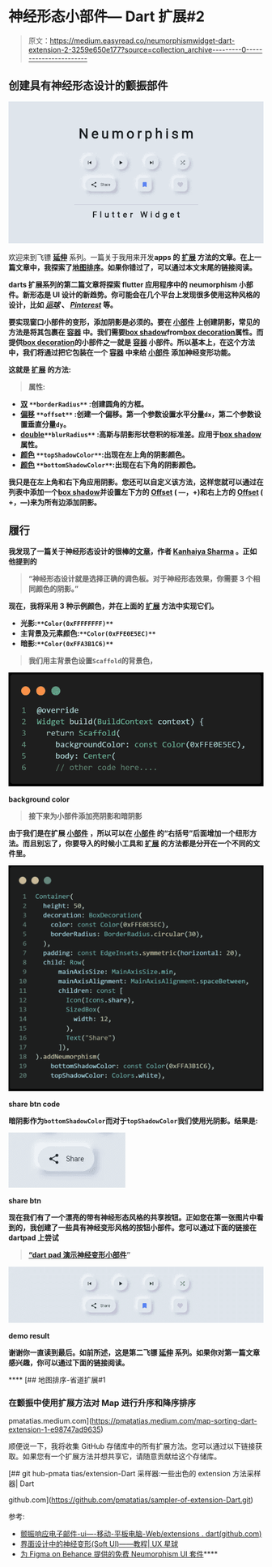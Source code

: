 # 神经形态小部件— Dart 扩展#2

> 原文：<https://medium.easyread.co/neumorphismwidget-dart-extension-2-3259e650e177?source=collection_archive---------0----------------------->

## 创建具有神经形态设计的颤振部件

![](img/2666db687163853ec60ed0a33b1a0194.png)

欢迎来到飞镖 [**延伸**](https://dart.dev/guides/language/extension-methods) 系列。一篇关于我用来开发[](https://docs.flutter.dev/)****apps 的 [**扩展**](https://dart.dev/guides/language/extension-methods) 方法的文章。在上一篇文章中，我探索了[地图排序](https://pmatatias.medium.com/map-sorting-dart-extension-1-e98747ad9635)。如果你错过了，可以通过本文末尾的链接阅读。****

****darts 扩展系列的第二篇文章将探索 flutter 应用程序中的 neumorphism 小部件。新形态是 UI 设计的新趋势。你可能会在几个平台上发现很多使用这种风格的设计，比如 [*运球*](https://dribbble.com/search/neomorphism) 、 [*Pinterest*](https://www.pinterest.com/lenaatz/neomorphism-ui/) 等。****

****要实现窗口小部件的变形，添加阴影是必须的。要在 [**小部件**](https://api.flutter.dev/flutter/widgets/widgets-library.html) 上创建阴影，常见的方法是将其包裹在 [**容器**](https://api.flutter.dev/flutter/widgets/Container-class.html) 中。我们需要[**box shadow**](https://api.flutter.dev/flutter/painting/BoxShadow-class.html)**from[**box decoration**](https://api.flutter.dev/flutter/painting/BoxDecoration-class.html)**属性。而提供[**box decoration**](https://api.flutter.dev/flutter/painting/BoxDecoration-class.html)的小部件之一就是 [**容器**](https://api.flutter.dev/flutter/widgets/Container-class.html) 小部件。所以基本上，在这个方法中，我们将通过把它包装在一个 [**容器**](https://api.flutter.dev/flutter/widgets/Container-class.html) 中来给 [**小部件**](https://api.flutter.dev/flutter/widgets/widgets-library.html) 添加神经变形功能。********

****这就是 [**扩展**](https://dart.dev/guides/language/extension-methods) 的方法:****

> ****属性:****

*   ****[**双**](https://api.dart.dev/stable/2.18.3/dart-core/double-class.html) `**borderRadius**` :创建圆角的方框。****
*   ****[**偏移**](https://api.flutter.dev/flutter/dart-ui/Offset-class.html) `**offset**` :创建一个偏移。第一个参数设置水平分量`dx`，第二个参数设置垂直分量`dy`。****
*   ****[**double**](https://api.dart.dev/stable/2.18.3/dart-core/double-class.html)**`**blurRadius**` :高斯与阴影形状卷积的标准差。应用于[**box shadow**](https://api.flutter.dev/flutter/painting/BoxShadow-class.html)**属性。********
*   ******[**颜色**](https://api.flutter.dev/flutter/dart-ui/Color-class.html) `**topShadowColor**`:出现在左上角的阴影颜色。******
*   ****[**颜色**](https://api.flutter.dev/flutter/dart-ui/Color-class.html) `**bottomShadowColor**`:出现在右下角的阴影颜色。****

****我只是在左上角和右下角应用阴影。您还可以自定义该方法，这样您就可以通过在列表中添加一个[**box shadow**](https://api.flutter.dev/flutter/painting/BoxShadow-class.html)**并设置左下方的 [**Offset**](https://api.flutter.dev/flutter/dart-ui/Offset-class.html) ( —，+)和右上方的 [**Offset**](https://api.flutter.dev/flutter/dart-ui/Offset-class.html) ( +，—)来为所有边添加阴影。******

## ****履行****

****我发现了一篇关于神经形态设计的很棒的[文章](https://uxplanet.org/neumorphism-in-user-interface-tutorial-c353698ac5c0)，作者 [Kanhaiya Sharma](https://medium.com/u/c4aaf966a474?source=post_page-----3259e650e177--------------------------------) 。正如他提到的****

> ****“神经形态设计就是选择正确的调色板。对于神经形态效果，你需要 3 个相同颜色的阴影。”****

****现在，我将采用 3 种示例颜色，并在上面的 [**扩展**](https://dart.dev/guides/language/extension-methods) 方法中实现它们。****

*   ****光影:`**Color(0xFFFFFFFF)**`****
*   ****主背景及元素颜色:`**Color(0xFFE0E5EC)**`****
*   ****暗影:`**Color(0xFFA3B1C6)**`****

> ****我们用主背景色设置`Scaffold`的背景色，****

****![](img/5c1f9dc645308bf1a84fa7be350f40e5.png)****

****background color****

> ****接下来为小部件添加亮阴影和暗阴影****

****由于我们是在扩展 [**小部件**](https://api.flutter.dev/flutter/widgets/widgets-library.html) ，所以可以在 [**小部件**](https://api.flutter.dev/flutter/widgets/widgets-library.html) 的“右括号”后面增加一个纽形方法。而且别忘了，你要导入的时候小工具和 [**扩展**](https://dart.dev/guides/language/extension-methods) 的方法都是分开在一个不同的文件里。****

****![](img/b6edfd597fd2cb7b39bdc2900e8e7e4e.png)****

****share btn code****

****暗阴影作为`bottomShadowColor`而对于`topShadowColor`我们使用光阴影。结果是:****

****![](img/1ebb865566a5d047201031e99f1bf401.png)****

****share btn****

****现在我们有了一个漂亮的带有神经形态风格的共享按钮。正如您在第一张图片中看到的，我创建了一些具有神经变形风格的按钮小部件。您可以通过下面的链接在 dartpad 上尝试****

> ****[“dart pad 演示神经变形小部件](https://dartpad.dev/?id=d80516dc3127fc29663ee5b7c245547a)”****

****![](img/f3228f104fc2515fad51b69851b0df7f.png)****

****demo result****

****谢谢你一直读到最后。如前所述，这是第二飞镖 [**延伸**](https://dart.dev/guides/language/extension-methods) 系列。如果你对第一篇文章感兴趣，你可以通过下面的链接阅读。****

****[](https://pmatatias.medium.com/map-sorting-dart-extension-1-e98747ad9635) [## 地图排序-省道扩展#1

### 在颤振中使用扩展方法对 Map 进行升序和降序排序

pmatatias.medium.com](https://pmatatias.medium.com/map-sorting-dart-extension-1-e98747ad9635) 

顺便说一下，我将收集 GitHub 存储库中的所有扩展方法。您可以通过以下链接获取。如果您有一个扩展方法并想共享它，请随意贡献给这个存储库。

[](https://github.com/pmatatias/sampler-of-extension-Dart.git) [## git hub-pmata tias/extension-Dart 采样器:一些出色的 extension 方法采样器| Dart

github.com](https://github.com/pmatatias/sampler-of-extension-Dart.git) 

参考:

*   [颤振响应电子邮件-ui—-移动-平板电脑-Web/extensions . dart(github.com)](https://github.com/abuanwar072/Flutter-responsive-email-ui---Mobile-Tablet-and-Web/blob/master/lib/extensions.dart)
*   [界面设计中的神经变形(Soft UI)——教程| UX 星球](https://uxplanet.org/neumorphism-in-user-interface-tutorial-c353698ac5c0)
*   [为 Figma on Behance 提供的免费 Neumorphism UI 套件](https://www.behance.net/gallery/92714821/FREE-Neumorphism-UI-kit-for-Figma)****